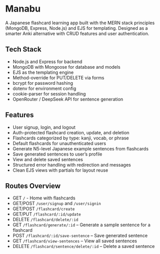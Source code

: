 # Manabu

A Japanese flashcard learning app built with the MERN stack principles (MongoDB, Express, Node.js) and EJS for templating.
Designed as a smarter Anki alternative with CRUD features and user authentication.

## Tech Stack

* Node.js and Express for backend
* MongoDB with Mongoose for database and models
* EJS as the templating engine
* Method-override for PUT/DELETE via forms
* bcrypt for password hashing
* dotenv for environment config
* cookie-parser for session handling
* OpenRouter / DeepSeek API for sentence generation

## Features

* User signup, login, and logout
* Auth-protected flashcard creation, update, and deletion
* Flashcards categorized by type: kanji, vocab, or phrase
* Default flashcards for unauthenticated users
* Generate N5-level Japanese example sentences from flashcards
* Save generated sentences to user’s profile
* View and delete saved sentences
* Structured error handling with redirection and messages
* Clean EJS views with partials for layout reuse

## Routes Overview

* GET `/` - Home with flashcards
* GET/POST `/user/signup` and `/user/signin`
* GET/POST `/flashcard/create`
* GET/PUT `/flashcard/:id/update`
* DELETE `/flashcard/delete/:id`
* GET `/flashcard/generate/:id` – Generate a sample sentence for a flashcard
* POST `/flashcard/:id/save-sentence` – Save generated sentence
* GET `/flashcard/view-sentences` – View all saved sentences
* DELETE `/flashcard/sentence/delete/:id` – Delete a saved sentence


